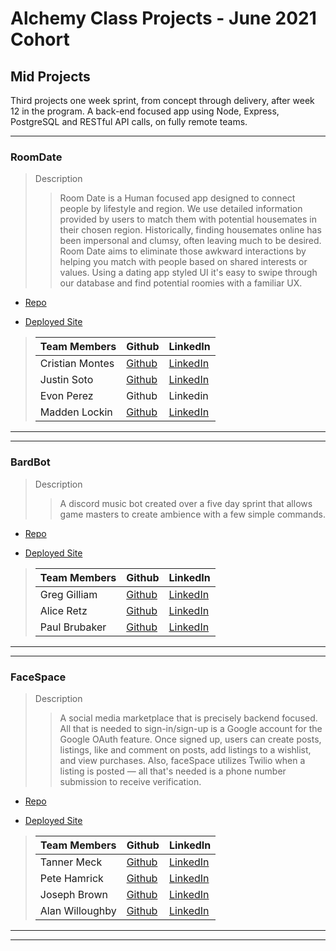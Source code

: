 # Alchemy Class Projects - June 2021 Cohort

## Mid Projects

Third projects one week sprint, from concept through delivery, after week 12 in the program.  A back-end focused app using Node, Express, PostgreSQL and RESTful API calls, on fully remote teams.
___

### RoomDate

> Description 
>> Room Date is a Human focused app designed to connect people by lifestyle and region. We use detailed information provided by users to match them with potential housemates in their chosen region. Historically, finding housemates online has been impersonal and clumsy, often leaving much to be desired. Room Date aims to eliminate those awkward interactions by helping you match with people based on shared interests or values. Using a dating app styled UI it's easy to swipe through our database and find potential roomies with a familiar UX.

* [Repo](https://github.com/RoomDate/roomdate-BE)

* [Deployed Site](https://roomdate.herokuapp.com/)

>| Team Members  | Github  | LinkedIn  |
>|---|---|---|
>| Cristian Montes| [Github](https://github.com/cristian-montes)   | [LinkedIn](https://www.linkedin.com/in/cristianmontesmujica/)   |
>|  Justin Soto |  [Github](https://github.com/justin-w-soto)  |  [LinkedIn](https://www.linkedin.com/in/justinwsoto/)  |
>| Evon Perez |  Github  |  Linkedin  |
>| Madden Lockin |  [Github](https://github.com/maddenlockin)  |  [LinkedIn](https://www.linkedin.com/in/madden-lockin/)  |

___
___

### BardBot

> Description 
>> A discord music bot created over a five day sprint that allows game masters to create ambience with a few simple commands.

* [Repo](https://github.com/AlchemyBardbot)

* [Deployed Site](https://discord.com/login?redirect_to=%2Foauth2%2Fauthorize%3Fclient_id%3D898634072493027369%26permissions%3D3155968%26scope%3Dbot)

>| Team Members  | Github  | LinkedIn  |
>|---|---|---|
>| Greg Gilliam| [Github](https://github.com/greg-gilliam)   | [LinkedIn](https://www.linkedin.com/in/gregory-gilliam/)   |
>| Alice Retz| [Github](https://github.com/Alice-Retz)  |  [LinkedIn](https://www.linkedin.com/in/aliceretz/)  |
>| Paul Brubaker |  [Github](https://github.com/p-brubaker)  |  [LinkedIn](https://www.linkedin.com/in/paul-brubaker-a94597176/)  |
___
___

### FaceSpace

> Description 
>> A social media marketplace that is precisely backend focused. All that is needed to sign-in/sign-up is a Google account for the Google OAuth feature. Once signed up, users can create posts, listings, like and comment on posts, add listings to a wishlist, and view purchases. Also, faceSpace utilizes Twilio when a listing is posted — all that's needed is a phone number submission to receive verification.

* [Repo](https://github.com/alchemy-june2021-faceSpace/faceSpace)

* [Deployed Site](http://facespacemain.herokuapp.com/)

>| Team Members  | Github  | LinkedIn  |
>|---|---|---|
>|Tanner Meck| [Github](https://github.com/tannermeck)   | [LinkedIn](https://www.linkedin.com/in/tanner-meck/)   |
>|  Pete Hamrick| [Github](https://github.com/pete-hamrick)  |  [LinkedIn](http://www.linkedin.com/in/petehamrick)  |
>| Joseph Brown| [Github](https://github.com/Joseph-K-B)  |  [LinkedIn](https://www.linkedin.com/in/joseph-k-brown/)  |
>| Alan Willoughby |  [Github](https://github.com/satyadvaya)  |  [LinkedIn](https://www.linkedin.com/in/alan-willoughby)  |

___
___
<!-- 
### 

> Description 
>>

* [Repo]()

* [Deployed Site]()

>| Team Members  | Github  | LinkedIn  |
>|---|---|---|
>| Name| [Github]()   | [LinkedIn]()   |
>|  Name| [Github]()  |  [LinkedIn]()  |
>|  Name| [Github]()  |  [LinkedIn]()  |
>| Name |  [Github]()  |  [LinkedIn]()  |

___
___

### 

> Description 
>>

* [Repo]()

* [Deployed Site]()

>| Team Members  | Github  | LinkedIn  |
>|---|---|---|
>| Name| [Github]()   | [LinkedIn]()   |
>|  Name| [Github]()  |  [LinkedIn]()  |
>|  Name| [Github]()  |  [LinkedIn]()  |
>| Name |  [Github]()  |  [LinkedIn]()  |

___
___

### 

> Description 
>>

* [Repo]()

* [Deployed Site]()

>| Team Members  | Github  | LinkedIn  |
>|---|---|---|
>| Name| [Github]()   | [LinkedIn]()   |
>|  Name| [Github]()  |  [LinkedIn]()  |
>|  Name| [Github]()  |  [LinkedIn]()  |
>| Name |  [Github]()  |  [LinkedIn]()  |

___
___ -->